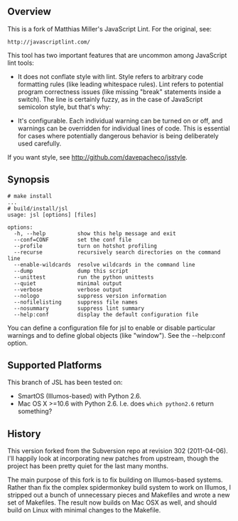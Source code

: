 Overview
--------

This is a fork of Matthias Miller's JavaScript Lint.  For the original, see:

    http://javascriptlint.com/

This tool has two important features that are uncommon among JavaScript lint
tools:

- It does not conflate style with lint.  Style refers to arbitrary code
  formatting rules (like leading whitespace rules).  Lint refers to potential
  program correctness issues (like missing "break" statements inside a switch).
  The line is certainly fuzzy, as in the case of JavaScript semicolon style,
  but that's why:

- It's configurable.  Each individual warning can be turned on or off, and
  warnings can be overridden for individual lines of code.  This is essential
  for cases where potentially dangerous behavior is being deliberately used
  carefully.

If you want style, see http://github.com/davepacheco/jsstyle.


Synopsis
--------

    # make install
    ...
    # build/install/jsl
    usage: jsl [options] [files]
    
    options:
      -h, --help          show this help message and exit
      --conf=CONF         set the conf file
      --profile           turn on hotshot profiling
      --recurse           recursively search directories on the command line
      --enable-wildcards  resolve wildcards in the command line
      --dump              dump this script
      --unittest          run the python unittests
      --quiet             minimal output
      --verbose           verbose output
      --nologo            suppress version information
      --nofilelisting     suppress file names
      --nosummary         suppress lint summary
      --help:conf         display the default configuration file

You can define a configuration file for jsl to enable or disable particular
warnings and to define global objects (like "window").  See the --help:conf
option.


Supported Platforms
-------------------

This branch of JSL has been tested on:

- SmartOS (Illumos-based) with Python 2.6.
- Mac OS X >=10.6 with Python 2.6. I.e. does `which python2.6` return something?


History
-------

This version forked from the Subversion repo at revision 302 (2011-04-06).
I'll happily look at incorporating new patches from upstream, though the
project has been pretty quiet for the last many months.

The main purpose of this fork is to fix building on Illumos-based systems.
Rather than fix the complex spidermonkey build system to work on Illumos, I
stripped out a bunch of unnecessary pieces and Makefiles and wrote a new set of
Makefiles.  The result now builds on Mac OSX as well, and should build on Linux
with minimal changes to the Makefile.
